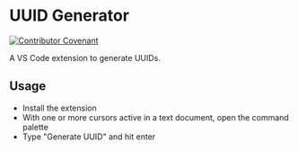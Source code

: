# UUID Generator

[![Contributor Covenant](https://img.shields.io/badge/Contributor%20Covenant-2.1-4baaaa.svg)](CODE_OF_CONDUCT.md)

A VS Code extension to generate UUIDs.

## Usage

- Install the extension
- With one or more cursors active in a text document, open the command palette
- Type "Generate UUID" and hit enter
